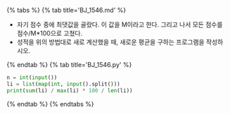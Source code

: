 {% tabs %}
{% tab title='BJ_1546.md' %}

* 자기 점수 중에 최댓값을 골랐다. 이 값을 M이라고 한다. 그리고 나서 모든 점수를 점수/M*100으로 고쳤다.
* 성적을 위의 방법대로 새로 계산했을 때, 새로운 평균을 구하는 프로그램을 작성하시오.

{% endtab %}
{% tab title='BJ_1546.py' %}

```py
n = int(input())
li = list(map(int, input().split()))
print(sum(li) / max(li) * 100 / len(li))
```

{% endtab %}
{% endtabs %}
